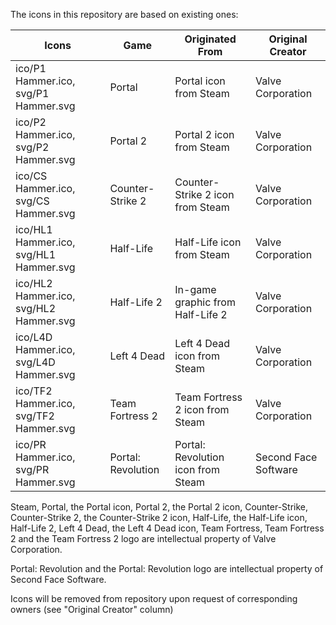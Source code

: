 The icons in this repository are based on existing ones:

| Icons                                  | Game               | Originated From                    | Original Creator     |
| -------------------------------------- | ------------------ | ---------------------------------- | -------------------- |
| ico/P1 Hammer.ico, svg/P1 Hammer.svg   | Portal             | Portal icon from Steam             | Valve Corporation    |
| ico/P2 Hammer.ico, svg/P2 Hammer.svg   | Portal 2           | Portal 2 icon from Steam           | Valve Corporation    |
| ico/CS Hammer.ico, svg/CS Hammer.svg   | Counter-Strike 2   | Counter-Strike 2 icon from Steam   | Valve Corporation    |
| ico/HL1 Hammer.ico, svg/HL1 Hammer.svg | Half-Life          | Half-Life icon from Steam          | Valve Corporation    |
| ico/HL2 Hammer.ico, svg/HL2 Hammer.svg | Half-Life 2        | In-game graphic from Half-Life 2   | Valve Corporation    |
| ico/L4D Hammer.ico, svg/L4D Hammer.svg | Left 4 Dead        | Left 4 Dead icon from Steam        | Valve Corporation    |
| ico/TF2 Hammer.ico, svg/TF2 Hammer.svg | Team Fortress 2    | Team Fortress 2 icon from Steam    | Valve Corporation    |
| ico/PR Hammer.ico, svg/PR Hammer.svg   | Portal: Revolution | Portal: Revolution icon from Steam | Second Face Software |

Steam, Portal, the Portal icon, Portal 2, the Portal 2 icon, Counter-Strike, Counter-Strike 2, the Counter-Strike 2 icon, Half-Life, the Half-Life icon, Half-Life 2, Left 4 Dead, the Left 4 Dead icon, Team Fortress, Team Fortress 2 and the Team Fortress 2 logo are intellectual property of Valve Corporation.

Portal: Revolution and the Portal: Revolution logo are intellectual property of Second Face Software.

Icons will be removed from repository upon request of corresponding owners (see "Original Creator" column)
